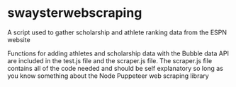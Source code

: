 # swaysterwebscraping
A script used to gather scholarship and athlete ranking data from the ESPN website

Functions for adding athletes and scholarship data with the Bubble data API are included in the test.js file and the scraper.js file.
The scraper.js file contains all of the code needed and should be self explanatory so long as you know something about the Node Puppeteer web scraping library

